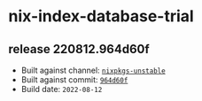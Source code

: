 # nix-index-database-trial
## release 220812.964d60f
- Built against channel: [`nixpkgs-unstable`](https://github.com/nixos/nixpkgs/tree/nixpkgs-unstable)
- Built against commit: [`964d60f`](https://github.com/NixOS/nixpkgs/commit/964d60ff2e6bc76c0618962da52859603784fa78)
- Build date: `2022-08-12`
